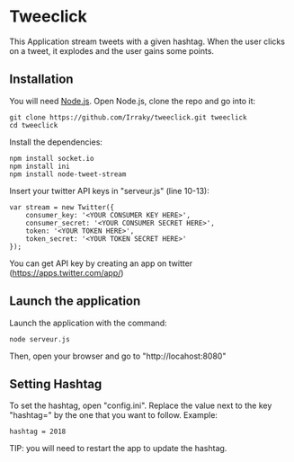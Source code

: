 # Tweeclick

This Application stream tweets with a given hashtag. When the user clicks on a tweet, it explodes and the user gains some points.

## 	Installation

You will need <a href="https://nodejs.org/en/download/">Node.js</a>.
Open Node.js, clone the repo and go into it:
```
git clone https://github.com/Irraky/tweeclick.git tweeclick
cd tweeclick
```

Install the dependencies:
```
npm install socket.io
npm install ini
npm install node-tweet-stream
```

Insert your twitter API keys in "serveur.js" (line 10-13):
```
var stream = new Twitter({
	consumer_key: '<YOUR CONSUMER KEY HERE>',
    consumer_secret: '<YOUR CONSUMER SECRET HERE>',
    token: '<YOUR TOKEN HERE>',
    token_secret: '<YOUR TOKEN SECRET HERE>'
});
```
You can get API key by creating an app on twitter (https://apps.twitter.com/app/)

## Launch the application

Launch the application with the command:
```
node serveur.js
```

Then, open your browser and go to "http://locahost:8080"

## Setting Hashtag

To set the hashtag, open "config.ini".
Replace the value next to the key "hashtag=" by the one that you want to follow.
Example:
```
hashtag = 2018
```

TIP: you will need to restart the app to update the hashtag.
